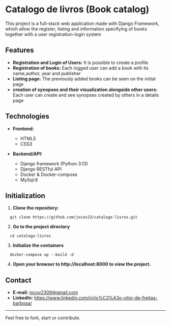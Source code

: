 # Catalogo de livros (Book catalog)
  This project is a full-stack web application made with Django Framework, which allow the register, listing and information specifying of books together with a user registration-login system

## Features
  - **Registration and Login of Users:** It is possible to create a profile
  - **Registration of books:** Each logged user can add a book with its name,author, year and publisher
  - **Listing page:** The previously added books can be seen on the initial page
  - **creation of synopses and their visualization alongside other users:** Each user can create and see synopses created by others in a details page

## Technologies
  - **Frontend:**
      - HTML5
      - CSS3

  - **Backend/API:**
      - Django framework (Python 3.13)
      - Django RESTful API
      - Docker & Docker-compose
      - MySql:8
      
## Initialization
1. **Clone the repository:**
  ```
    git clone https://github.com/jocov23/catalogo-livros.git
  ``` 
2. **Go to the project directory**
  ```
    cd catalogo-livros
  ```
3. **Initialize the containers**
  ```
    docker-compose up --build -d
  ```
4. **Open your browser to http://localhost:8000 to view the project.**

## Contact
  - **E-mail:** jocov2309@gmail.com
  - **LinkedIn:** https://www.linkedin.com/in/jo%C3%A3o-vitor-de-freitas-barbosa/

---

Feel free to fork, start or contribute.

    
  
